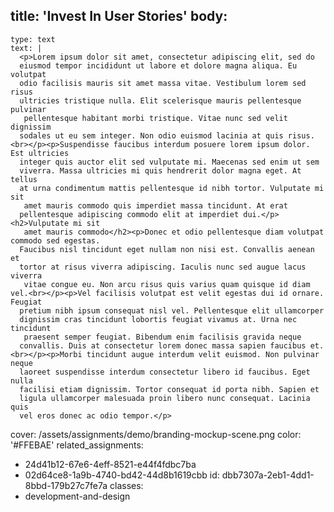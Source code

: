 title: 'Invest In User Stories'
body:
  -
    type: text
    text: |
      <p>Lorem ipsum dolor sit amet, consectetur adipiscing elit, sed do 
      eiusmod tempor incididunt ut labore et dolore magna aliqua. Eu volutpat 
      odio facilisis mauris sit amet massa vitae. Vestibulum lorem sed risus 
      ultricies tristique nulla. Elit scelerisque mauris pellentesque pulvinar
       pellentesque habitant morbi tristique. Vitae nunc sed velit dignissim 
      sodales ut eu sem integer. Non odio euismod lacinia at quis risus. <br></p><p>Suspendisse faucibus interdum posuere lorem ipsum dolor. Est ultricies 
      integer quis auctor elit sed vulputate mi. Maecenas sed enim ut sem 
      viverra. Massa ultricies mi quis hendrerit dolor magna eget. At tellus 
      at urna condimentum mattis pellentesque id nibh tortor. Vulputate mi sit
       amet mauris commodo quis imperdiet massa tincidunt. At erat 
      pellentesque adipiscing commodo elit at imperdiet dui.</p><h2>Vulputate mi sit
       amet mauris commodo</h2><p>Donec et odio pellentesque diam volutpat commodo sed egestas. 
      Faucibus nisl tincidunt eget nullam non nisi est. Convallis aenean et 
      tortor at risus viverra adipiscing. Iaculis nunc sed augue lacus viverra
       vitae congue eu. Non arcu risus quis varius quam quisque id diam vel.<br></p><p>Vel facilisis volutpat est velit egestas dui id ornare. Feugiat 
      pretium nibh ipsum consequat nisl vel. Pellentesque elit ullamcorper 
      dignissim cras tincidunt lobortis feugiat vivamus at. Urna nec tincidunt
       praesent semper feugiat. Bibendum enim facilisis gravida neque 
      convallis. Duis at consectetur lorem donec massa sapien faucibus et. <br></p><p>Morbi tincidunt augue interdum velit euismod. Non pulvinar neque 
      laoreet suspendisse interdum consectetur libero id faucibus. Eget nulla 
      facilisi etiam dignissim. Tortor consequat id porta nibh. Sapien et 
      ligula ullamcorper malesuada proin libero nunc consequat. Lacinia quis 
      vel eros donec ac odio tempor.</p>
cover: /assets/assignments/demo/branding-mockup-scene.png
color: '#FFEBAE'
related_assignments:
  - 24d41b12-67e6-4eff-8521-e44f4fdbc7ba
  - 02d64ce8-1a9b-4740-bd42-44d8b1619cbb
id: dbb7307a-2eb1-4dd1-8bbd-179b27c7fe7a
classes:
  - development-and-design
